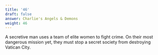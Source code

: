 ```yaml
---
title: '46'
draft: false
answer: Charlie's Angels & Demons
weight: 46
---
```

A secretive man uses a team of elite women to fight crime. On their most dangerous mission yet, they must stop a secret society from destroying Vatican City.